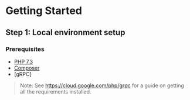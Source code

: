 # Getting Started

## Step 1: Local environment setup

### Prerequisites

 - [PHP 7.3](https://www.php.net/)
 - [Composer](https://getcomposer.org/)
 - [gRPC]

> Note: See https://cloud.google.com/php/grpc for a guide on getting all the requirements installed.
